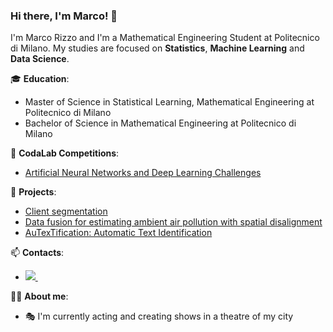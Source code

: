 ### Hi there, I'm Marco! 👋

I'm Marco Rizzo and I'm a Mathematical Engineering Student at Politecnico di Milano. My studies are focused on **Statistics**, **Machine Learning** and **Data Science**.

🎓 **Education**:
* Master of Science in Statistical Learning, Mathematical Engineering at Politecnico di Milano
* Bachelor of Science in Mathematical Engineering at Politecnico di Milano

🎯 **CodaLab Competitions**: 
* [Artificial Neural Networks and Deep Learning Challenges](https://github.com/RizzoMarco/Artificial-Neural-Networks-and-Deep-Learning-Course-Challenges)
 
📌 **Projects**:
* [Client segmentation](https://github.com/RizzoMarco/Client-segmentation)
* [Data fusion for estimating ambient air pollution with spatial disalignment](https://github.com/RizzoMarco/Data-fusion-for-estimating-ambient-air-pollution-with-spatial-disalignment)
* [AuTexTification: Automatic Text Identification](https://github.com/RizzoMarco/AuTexTification)

📫 **Contacts**:
 * <p>  <a href="https://www.linkedin.com/in/marco-rizzo-235a961a9/" rel="nofollow noreferrer">   <img src="https://img.shields.io/badge/LinkedIn-0077B5?style=for-the-badge&logo=linkedin&logoColor=white"> </a> &nbsp;  </p>

🙋‍♂️ **About me**:
* 🎭 I'm currently acting and creating shows in a theatre of my city
<!--

**RizzoMarco/RizzoMarco** is a ✨ _special_ ✨ repository because its `README.md` (this file) appears on your GitHub profile.

Here are some ideas to get you started:

- 🔭 I’m currently working on ...
- 🌱 I’m currently learning ...
- 👯 I’m looking to collaborate on ...
- 🤔 I’m looking for help with ...
- 💬 Ask me about ...
- 📫 How to reach me: ...
- 😄 Pronouns: ...
- ⚡ Fun fact: ...
-->
